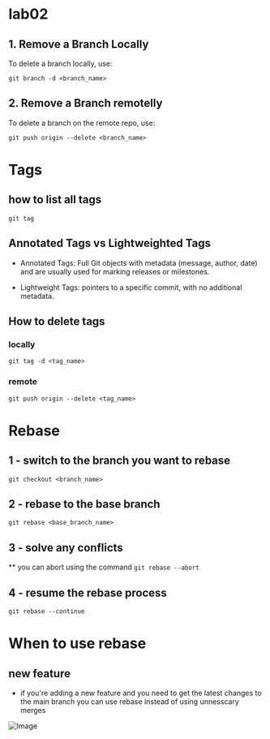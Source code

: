 # lab02


## 1. Remove a Branch Locally

To delete a branch locally, use:

``` git branch -d <branch_name> ```

## 2. Remove a Branch remotelly 

To delete a branch on the remote repo, use:

``` git push origin --delete <branch_name> ```

# Tags 
## how to list all tags 
```git tag```

## Annotated Tags vs Lightweighted Tags

* Annotated Tags: Full Git objects with metadata (message, author, date) and are usually used for marking releases or milestones.

* Lightweight Tags: pointers to a specific commit, with no additional metadata.



## How to delete tags

### locally 
``` git tag -d <tag_name> ```

### remote 
``` git push origin --delete <tag_name> ```

# Rebase

## 1 - switch to the branch you want to rebase 

``` git checkout <branch_name> ```

## 2 - rebase to the base branch

``` git rebase <base_branch_name> ```

## 3 - solve any conflicts
** you can abort using the command 
``` git rebase --abort ```


## 4 - resume the rebase process

``` git rebase --continue ```

# When to use rebase

## new feature

* if you're adding a new feature and you need to get the latest changes to the main branch you can use rebase instead of using unnesscary merges


![Image](image.jpg)
